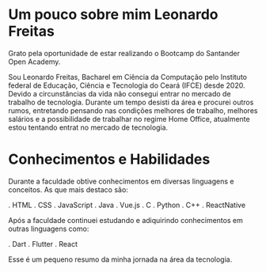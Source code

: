 # Um pouco sobre mim Leonardo Freitas

Grato pela oportunidade de estar realizando o Bootcamp do Santander Open Academy.

Sou Leonardo Freitas, Bacharel em Ciência da Computação pelo Instituto federal de Educação, Ciência e Tecnologia do Ceará (IFCE) desde 2020. Devido a circunstâncias da vida não consegui entrar no mercado de trabalho de tecnologia. Durante um tempo desisti da área e procurei outros rumos, entretando pensando nas condições melhores de trabalho, melhores salários e a possibilidade de trabalhar no regime Home Office, atualmente estou tentando entrat no mercado de tecnologia.

# Conhecimentos e Habilidades

Durante a faculdade obtive conhecimentos em diversas linguagens e conceitos. As que mais destaco são:

. HTML
. CSS
. JavaScript
. Java
. Vue.js
. C
. Python
. C++
. ReactNative

Após a faculdade continuei estudando e adiquirindo conhecimentos em outras linguagens como:

. Dart
. Flutter
. React

Esse é um pequeno resumo da minha jornada na área da tecnologia.